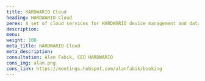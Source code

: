```yaml
---
title: HARDWARIO Cloud
heading: HARDWARIO Cloud
perex: A set of cloud services for HARDWARIO device management and data handling - providing IoT connectivity, REST API and callback settings.
description: 
menu:
weight: 100
meta_title: HARDWARIO Cloud
meta_description: 
consultation: Alan Fabik, CEO HARDWARIO
cons_img: alan.png
cons_link: https://meetings.hubspot.com/alanfabik/booking
---
```

